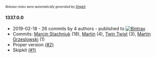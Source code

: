 <sup><sup>*Release notes were automatically generated by [Shipkit](http://shipkit.org/)*</sup></sup>

#### 1337.0.0
 - 2019-02-18 - 26 commits by 4 authors - published to [![Bintray](https://img.shields.io/badge/Bintray-1337.0.0-green.svg)](https://bintray.com/shipkit-bootstrap/bootstrap/maven/1337.0.0)
 - Commits: [Marcin Stachniuk](https://github.com/mstachniuk) (18), [Martin](https://github.com/magx2) (4), [Twin Twist](https://github.com/TwinTwist) (3), [Martin Grzeslowski](https://github.com/magx2) (1)
 - Proper version [(#2)](https://github.com/magx2/shipkit-workshop-2/pull/2)
 - Skipkit [(#1)](https://github.com/magx2/shipkit-workshop-2/pull/1)

